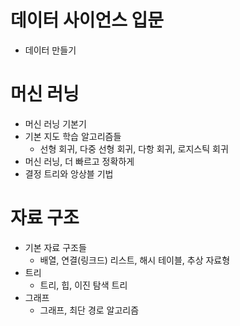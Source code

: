 # 데이터 사이언스 입문
- 데이터 만들기

# 머신 러닝
- 머신 러닝 기본기
- 기본 지도 학습 알고리즘들
  - 선형 회귀, 다중 선형 회귀, 다항 회귀, 로지스틱 회귀
- 머신 러닝, 더 빠르고 정확하게
- 결정 트리와 앙상블 기법

# 자료 구조
- 기본 자료 구조들
  - 배열, 연결(링크드) 리스트, 해시 테이블, 추상 자료형
- 트리
  - 트리, 힙, 이진 탐색 트리
- 그래프
  - 그래프, 최단 경로 알고리즘
